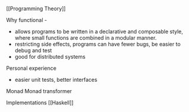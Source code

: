 [[Programming Theory]]

Why functional - 
* allows programs to be written in a declarative and composable style, where small functions are combined in a modular manner.
* restricting side effects, programs can have fewer bugs, be easier to debug and test
* good for distributed systems

Personal experience
- easier unit tests, better interfaces

Monad
Monad transformer

Implementations
[[Haskell]]